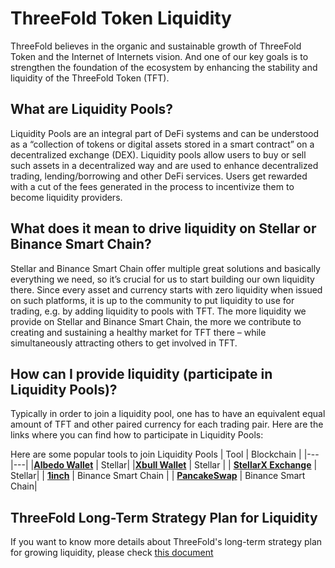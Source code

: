 # ThreeFold Token Liquidity

ThreeFold believes in the organic and sustainable growth of ThreeFold Token and the Internet of Internets vision. And one of our key goals is to strengthen the foundation of the ecosystem by enhancing the stability and liquidity of the ThreeFold Token (TFT). 

## What are Liquidity Pools?

Liquidity Pools are an integral part of DeFi systems and can be understood as a “collection of tokens or digital assets stored in a smart contract” on a decentralized exchange (DEX). Liquidity pools allow users to buy or sell such assets in a decentralized way and are used to enhance decentralized trading, lending/borrowing and other DeFi services. Users get rewarded with a cut of the fees generated in the process to incentivize them to become liquidity providers.

## What does it mean to drive liquidity on Stellar or Binance Smart Chain?

Stellar and Binance Smart Chain offer multiple great solutions and basically everything we need, so it’s crucial for us to start building our own liquidity there. Since every asset and currency starts with zero liquidity when issued on such platforms, it is up to the community to put liquidity to use for trading, e.g. by adding liquidity to pools with TFT. The more liquidity we provide on Stellar and Binance Smart Chain, the more we contribute to creating and sustaining a healthy market for TFT there – while simultaneously attracting others to get involved in TFT.

## How can I provide liquidity (participate in Liquidity Pools)?

Typically in order to join a liquidity pool, one has to have an equivalent equal amount of TFT and other paired currency for each trading pair. Here are the links where you can find how to participate in Liquidity Pools:

Here are some popular tools to join Liquidity Pools
| Tool | Blockchain |
|---|---|
|[**Albedo Wallet**](albedo) | Stellar|
|[**Xbull Wallet**](https://xbull.app/) | Stellar |
| [**StellarX Exchange**](https://www.stellarx.com/) | Stellar|
| [**1inch**](tft_1inch) | Binance Smart Chain |
| [**PancakeSwap**](liquidity_provider) | Binance Smart Chain|

## ThreeFold Long-Term Strategy Plan for Liquidity

If you want to know more details about ThreeFold's long-term strategy plan for growing liquidity, please check [this document](https://liquidity.threefold.me)
